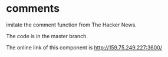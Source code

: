 # comments

imitate the comment function from The Hacker News.

The code is in the master branch.

The online link of this component is http://159.75.249.227:3600/  
